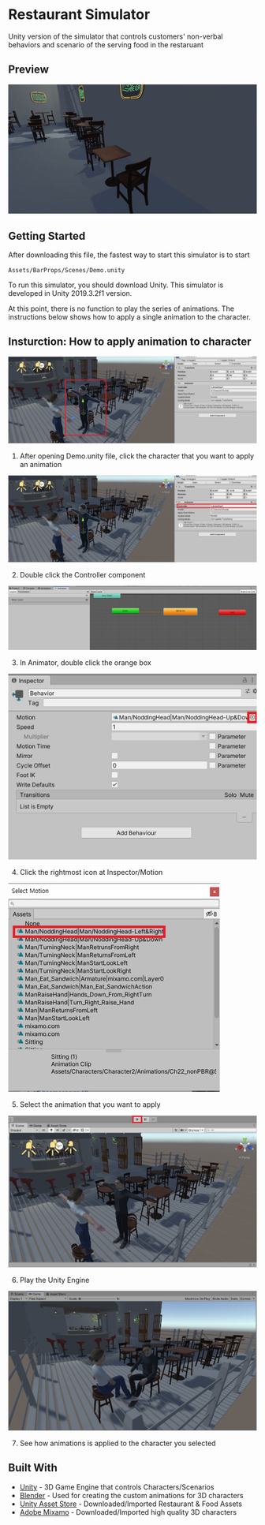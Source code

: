# Restaurant Simulator

Unity version of the simulator that controls customers' non-verbal behaviors and scenario of the serving food in the restaruant

## Preview

![](UpdateLog/MiniScenarios/Mini_Scenario_1.gif)

## Getting Started

After downloading this file, the fastest way to start this simulator is to start

```
Assets/BarProps/Scenes/Demo.unity
```

To run this simulator, you should download Unity. This simulator is developed in Unity 2019.3.2f1 version.

At this point, there is no function to play the series of animations. The instructions below shows how to apply a single animation to the character.

## Insturction: How to apply animation to character

![](Images/Instruction001.jpg)

1. After opening Demo.unity file, click the character that you want to apply an animation

![](Images/Instruction002.jpg)

2. Double click the Controller component

![](Images/Instruction003.jpg)

3. In Animator, double click the orange box

![](Images/Instruction004.jpg)

4. Click the rightmost icon at Inspector/Motion

![](Images/Instruction005.jpg)

5. Select the animation that you want to apply

![](Images/Instruction006.jpg)

6. Play the Unity Engine

![](Images/Instruction007.jpg)

7. See how animations is applied to the character you selected

## Built With

* [Unity](https://unity.com/) - 3D Game Engine that controls Characters/Scenarios
* [Blender](https://www.blender.org/) - Used for creating the custom animations for 3D characters
* [Unity Asset Store](https://assetstore.unity.com/) - Downloaded/Imported Restaurant & Food Assets
* [Adobe Mixamo](https://www.mixamo.com/) - Downloaded/Imported high quality 3D characters
